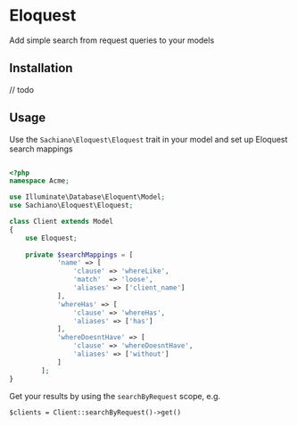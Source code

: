 # Eloquest
Add simple search from request queries to your models

## Installation
// todo

## Usage
Use the `Sachiano\Eloquest\Eloquest` trait in your model and set up Eloquest search mappings

```php

<?php 
namespace Acme;

use Illuminate\Database\Eloquent\Model;
use Sachiano\Eloquest\Eloquest;

class Client extends Model
{
    use Eloquest;
    
    private $searchMappings = [
            'name' => [
                'clause' => 'whereLike',
                'match'  => 'loose',
                'aliases' => ['client_name']
            ],
            'whereHas' => [
                'clause' => 'whereHas',
                'aliases' => ['has']
            ],
            'whereDoesntHave' => [
                'clause' => 'whereDoesntHave',
                'aliases' => ['without']
            ]
        ];
}
```

Get your results by using the `searchByRequest` scope, e.g.

`$clients = Client::searchByRequest()->get()`